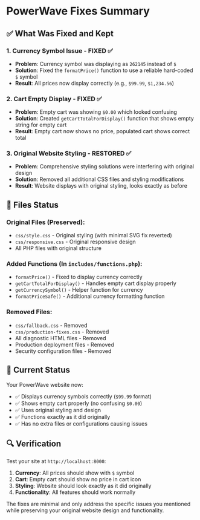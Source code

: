 # PowerWave Fixes Summary

## ✅ What Was Fixed and Kept

### 1. Currency Symbol Issue - FIXED ✅
- **Problem**: Currency symbol was displaying as `262145` instead of `$`
- **Solution**: Fixed the `formatPrice()` function to use a reliable hard-coded `$` symbol
- **Result**: All prices now display correctly (e.g., `$99.99`, `$1,234.56`)

### 2. Cart Empty Display - FIXED ✅
- **Problem**: Empty cart was showing `$0.00` which looked confusing
- **Solution**: Created `getCartTotalForDisplay()` function that shows empty string for empty cart
- **Result**: Empty cart now shows no price, populated cart shows correct total

### 3. Original Website Styling - RESTORED ✅
- **Problem**: Comprehensive styling solutions were interfering with original design
- **Solution**: Removed all additional CSS files and styling modifications
- **Result**: Website displays with original styling, looks exactly as before

## 📁 Files Status

### Original Files (Preserved):
- `css/style.css` - Original styling (with minimal SVG fix reverted)
- `css/responsive.css` - Original responsive design
- All PHP files with original structure

### Added Functions (In `includes/functions.php`):
- `formatPrice()` - Fixed to display currency correctly
- `getCartTotalForDisplay()` - Handles empty cart display properly
- `getCurrencySymbol()` - Helper function for currency
- `formatPriceSafe()` - Additional currency formatting function

### Removed Files:
- `css/fallback.css` - Removed
- `css/production-fixes.css` - Removed  
- All diagnostic HTML files - Removed
- Production deployment files - Removed
- Security configuration files - Removed

## 🎯 Current Status

Your PowerWave website now:
- ✅ Displays currency symbols correctly (`$99.99` format)
- ✅ Shows empty cart properly (no confusing `$0.00`)
- ✅ Uses original styling and design
- ✅ Functions exactly as it did originally
- ✅ Has no extra files or configurations causing issues

## 🔍 Verification

Test your site at `http://localhost:8000`:
1. **Currency**: All prices should show with `$` symbol
2. **Cart**: Empty cart should show no price in cart icon
3. **Styling**: Website should look exactly as it did originally
4. **Functionality**: All features should work normally

The fixes are minimal and only address the specific issues you mentioned while preserving your original website design and functionality.